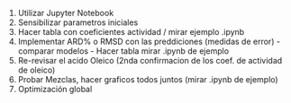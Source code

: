 1. Utilizar Jupyter Notebook  
2. Sensibilizar parametros iniciales
3. Hacer tabla con coeficientes actividad / mirar ejemplo .ipynb
3. Implementar ARD% o RMSD con las preddiciones (medidas de error) - comparar modelos - Hacer tabla mirar .ipynb de ejemplo
4. Re-revisar el acido Oleico (2nda confirmacion de los coef. de actividad de oleico)
5. Probar Mezclas, hacer graficos todos juntos (mirar .ipynb de ejemplo)
6. Optimización global
